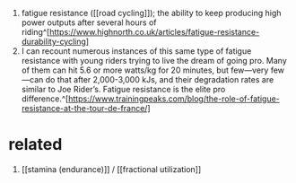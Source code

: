 1. fatigue resistance ([[road cycling]]); the ability to keep producing high power outputs after several hours of riding^[https://www.highnorth.co.uk/articles/fatigue-resistance-durability-cycling]
2. I can recount numerous instances of this same type of fatigue resistance with young riders trying to live the dream of going pro. Many of them can hit 5.6 or more watts/kg for 20 minutes, but few—very few—can do that after 2,000-3,000 kJs, and their degradation rates are similar to Joe Rider’s. Fatigue resistance is the elite pro difference.^[https://www.trainingpeaks.com/blog/the-role-of-fatigue-resistance-at-the-tour-de-france/]

# related
1. [[stamina (endurance)]] / [[fractional utilization]]